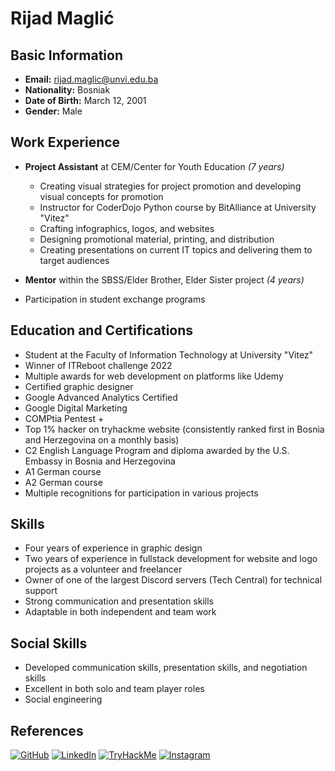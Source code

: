 # Rijad Maglić
  
## Basic Information
 
- **Email:** rijad.maglic@unvi.edu.ba
- **Nationality:** Bosniak
- **Date of Birth:** March 12, 2001
- **Gender:** Male

## Work Experience
- **Project Assistant** at CEM/Center for Youth Education _(7 years)_
  - Creating visual strategies for project promotion and developing visual concepts for promotion
  - Instructor for CoderDojo Python course by BitAlliance at University "Vitez"
  - Crafting infographics, logos, and websites
  - Designing promotional material, printing, and distribution
  - Creating presentations on current IT topics and delivering them to target audiences

- **Mentor** within the SBSS/Elder Brother, Elder Sister project _(4 years)_
- Participation in student exchange programs


## Education and Certifications
- Student at the Faculty of Information Technology at University "Vitez"
- Winner of ITReboot challenge 2022
- Multiple awards for web development on platforms like Udemy
- Certified graphic designer
- Google Advanced Analytics Certified
- Google Digital Marketing
- COMPtia Pentest +
- Top 1% hacker on tryhackme website (consistently ranked first in Bosnia and Herzegovina on a monthly basis)
- C2 English Language Program and diploma awarded by the U.S. Embassy in Bosnia and Herzegovina
- A1 German course
- A2 German course
- Multiple recognitions for participation in various projects

## Skills
- Four years of experience in graphic design
- Two years of experience in fullstack development for website and logo projects as a volunteer and freelancer
- Owner of one of the largest Discord servers (Tech Central) for technical support
- Strong communication and presentation skills
- Adaptable in both independent and team work

## Social Skills
- Developed communication skills, presentation skills, and negotiation skills
- Excellent in both solo and team player roles
- Social engineering

## References
[![GitHub](https://img.shields.io/badge/GitHub-000000?style=for-the-badge&logo=GitHub&logoColor=white)](https://github.com/rixony1974)
[![LinkedIn](https://img.shields.io/badge/LinkedIn-0077B5?style=for-the-badge&logo=LinkedIn&logoColor=white)](https://www.linkedin.com/in/rijad-maglic/)
[![TryHackMe](https://img.shields.io/badge/TryHackMe-1DB954?style=for-the-badge&logo=TryHackMe&logoColor=white&color=153965)](https://tryhackme.com/p/rixony)
[![Instagram](https://img.shields.io/badge/Instagram-E4405F?style=for-the-badge&logo=Instagram&logoColor=white&color=FF0000)](https://www.instagram.com/rijad_maglic/)

